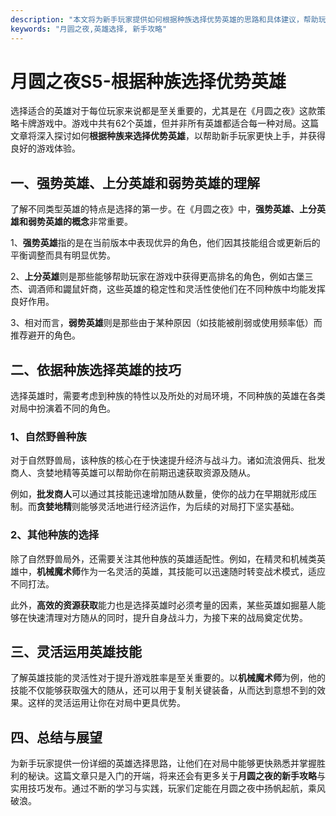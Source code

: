 ```yaml
---
description: "本文将为新手玩家提供如何根据种族选择优势英雄的思路和具体建议，帮助玩家在月圆之夜游戏中快速提升胜率。"
keywords: "月圆之夜,英雄选择, 新手攻略"
---
```

# 月圆之夜S5-根据种族选择优势英雄

选择适合的英雄对于每位玩家来说都是至关重要的，尤其是在《月圆之夜》这款策略卡牌游戏中。游戏中共有62个英雄，但并非所有英雄都适合每一种对局。这篇文章将深入探讨如何**根据种族来选择优势英雄**，以帮助新手玩家更快上手，并获得良好的游戏体验。

## 一、强势英雄、上分英雄和弱势英雄的理解 

了解不同类型英雄的特点是选择的第一步。在《月圆之夜》中，**强势英雄、上分英雄和弱势英雄的概念**非常重要。

1、**强势英雄**指的是在当前版本中表现优异的角色，他们因其技能组合或更新后的平衡调整而具有明显优势。

2、**上分英雄**则是那些能够帮助玩家在游戏中获得更高排名的角色，例如古堡三杰、调酒师和鼹鼠奸商，这些英雄的稳定性和灵活性使他们在不同种族中均能发挥良好作用。

3、相对而言，**弱势英雄**则是那些由于某种原因（如技能被削弱或使用频率低）而推荐避开的角色。

## 二、依据种族选择英雄的技巧

选择英雄时，需要考虑到种族的特性以及所处的对局环境，不同种族的英雄在各类对局中扮演着不同的角色。

### 1、自然野兽种族

对于自然野兽局，该种族的核心在于快速提升经济与战斗力。诸如流浪佣兵、批发商人、贪婪地精等英雄可以帮助你在前期迅速获取资源及随从。

例如，**批发商人**可以通过其技能迅速增加随从数量，使你的战力在早期就形成压制。而**贪婪地精**则能够灵活地进行经济运作，为后续的对局打下坚实基础。

### 2、其他种族的选择

除了自然野兽局外，还需要关注其他种族的英雄适配性。例如，在精灵和机械类英雄中，**机械魔术师**作为一名灵活的英雄，其技能可以迅速随时转变战术模式，适应不同打法。

此外，**高效的资源获取**能力也是选择英雄时必须考量的因素，某些英雄如掘墓人能够在快速清理对方随从的同时，提升自身战斗力，为接下来的战局奠定优势。

## 三、灵活运用英雄技能

了解英雄技能的灵活性对于提升游戏胜率是至关重要的。以**机械魔术师**为例，他的技能不仅能够获取强大的随从，还可以用于复制关键装备，从而达到意想不到的效果。这样的灵活运用让你在对局中更具优势。

## 四、总结与展望

为新手玩家提供一份详细的英雄选择思路，让他们在对局中能够更快熟悉并掌握胜利的秘诀。这篇文章只是入门的开端，将来还会有更多关于**月圆之夜的新手攻略**与实用技巧发布。通过不断的学习与实践，玩家们定能在月圆之夜中扬帆起航，乘风破浪。
